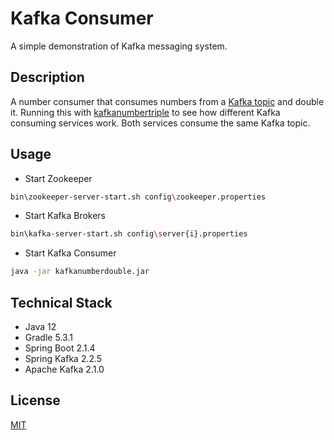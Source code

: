 # Kafka Consumer
A simple demonstration of Kafka messaging system.

## Description
A number consumer that consumes numbers from a [Kafka topic](https://github.com/quangnvien/kafkanumberprovider) and double it. Running this with [kafkanumbertriple](https://github.com/quangnvien/kafkanumbertriple) to see how different Kafka consuming services work. Both services consume the same Kafka topic.

## Usage
- Start Zookeeper
```bash
bin\zookeeper-server-start.sh config\zookeeper.properties
```
- Start Kafka Brokers
```bash
bin\kafka-server-start.sh config\server{i}.properties
```
- Start Kafka Consumer
```bash
java -jar kafkanumberdouble.jar 
```

## Technical Stack
- Java 12
- Gradle 5.3.1
- Spring Boot 2.1.4
- Spring Kafka 2.2.5 
- Apache Kafka 2.1.0

## License
[MIT](https://choosealicense.com/licenses/mit/)
